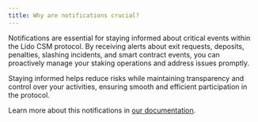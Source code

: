 ```yaml
---
title: Why are notifications crucial?
---
```


Notifications are essential for staying informed about critical events within the Lido CSM protocol. By receiving alerts about exit requests, deposits, penalties, slashing incidents, and smart contract events, you can proactively manage your staking operations and address issues promptly.

Staying informed helps reduce risks while maintaining transparency and control over your activities, ensuring smooth and efficient participation in the protocol.

Learn more about this notifications in [our documentation](https://docs.dappnode.io/docs/user/staking/ethereum/lsd-pools/lido/notifications).
